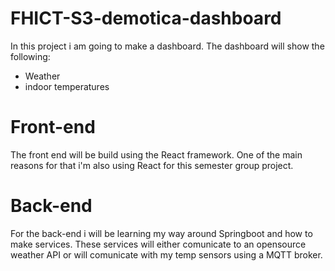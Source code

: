 # FHICT-S3-demotica-dashboard
In this project i am going to make a dashboard.
The dashboard will show the following:
 - Weather
 - indoor temperatures

# Front-end
The front end will be build using the React framework.
One of the main reasons for that i'm also using React for this semester group project.

# Back-end
For the back-end i will be learning my way around Springboot and how to make services.
These services will either comunicate to an opensource weather API or will comunicate with my temp sensors using a MQTT broker.


